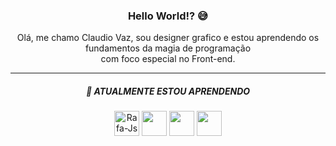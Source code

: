 <h3 align="center">Hello World!? 😅 </h3>

<p align="center">
  Olá, me chamo Claudio Vaz, sou designer grafico e estou aprendendo os fundamentos da magia de programação <br> com foco especial no Front-end.
</p>
<hr>

<div align="center" >
  <h5><b>🚀 ATUALMENTE ESTOU APRENDENDO</b></h5>
  <div>
    <img align="center" alt="Rafa-Js" height="40em" src="https://cdn.jsdelivr.net/gh/devicons/devicon/icons/html5/html5-original.svg" />
    <img align="center" height="40em" src="https://cdn.jsdelivr.net/gh/devicons/devicon/icons/css3/css3-original.svg" />
    <img align="center" height="40em" src="https://cdn.jsdelivr.net/gh/devicons/devicon/icons/javascript/javascript-plain.svg" />    
    <img align="center" height="40em" src="https://cdn.jsdelivr.net/gh/devicons/devicon/icons/figma/figma-original.svg" />
  </div>


</div>
